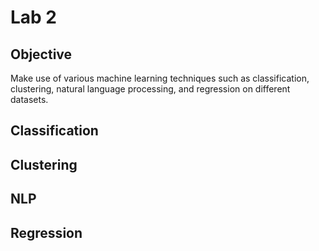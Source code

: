 # Lab 2
## Objective
Make use of various machine learning techniques such as classification, clustering, natural language processing, and regression on different datasets.
## Classification
## Clustering
## NLP
## Regression

